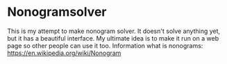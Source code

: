# Nonogramsolver
This is my attempt to make nonogram solver. It doesn't solve anything yet, but it has a beautiful interface. My ultimate idea is to make it run on a web page so other people can use it too. Information what is nonograms: https://en.wikipedia.org/wiki/Nonogram
